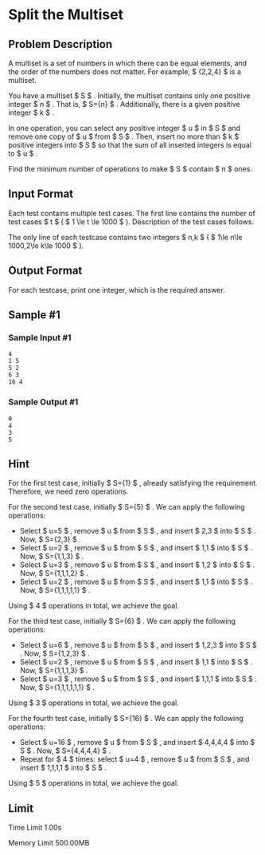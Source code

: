 # Split the Multiset

## Problem Description

A multiset is a set of numbers in which there can be equal elements, and the order of the numbers does not matter. For example, $ \{2,2,4\} $ is a multiset.

You have a multiset $ S $ . Initially, the multiset contains only one positive integer $ n $ . That is, $ S=\{n\} $ . Additionally, there is a given positive integer $ k $ .

In one operation, you can select any positive integer $ u $ in $ S $ and remove one copy of $ u $ from $ S $ . Then, insert no more than $ k $ positive integers into $ S $ so that the sum of all inserted integers is equal to $ u $ .

Find the minimum number of operations to make $ S $ contain $ n $ ones.

## Input Format

Each test contains multiple test cases. The first line contains the number of test cases $ t $ ( $ 1 \le t \le 1000 $ ). Description of the test cases follows.

The only line of each testcase contains two integers $ n,k $ ( $ 1\le n\le 1000,2\le k\le 1000 $ ).

## Output Format

For each testcase, print one integer, which is the required answer.

## Sample #1

### Sample Input #1

```
4
1 5
5 2
6 3
16 4
```

### Sample Output #1

```
0
4
3
5
```

## Hint

For the first test case, initially $ S=\{1\} $ , already satisfying the requirement. Therefore, we need zero operations.

For the second test case, initially $ S=\{5\} $ . We can apply the following operations:

- Select $ u=5 $ , remove $ u $ from $ S $ , and insert $ 2,3 $ into $ S $ . Now, $ S=\{2,3\} $ .
- Select $ u=2 $ , remove $ u $ from $ S $ , and insert $ 1,1 $ into $ S $ . Now, $ S=\{1,1,3\} $ .
- Select $ u=3 $ , remove $ u $ from $ S $ , and insert $ 1,2 $ into $ S $ . Now, $ S=\{1,1,1,2\} $ .
- Select $ u=2 $ , remove $ u $ from $ S $ , and insert $ 1,1 $ into $ S $ . Now, $ S=\{1,1,1,1,1\} $ .

Using $ 4 $ operations in total, we achieve the goal.

For the third test case, initially $ S=\{6\} $ . We can apply the following operations:

- Select $ u=6 $ , remove $ u $ from $ S $ , and insert $ 1,2,3 $ into $ S $ . Now, $ S=\{1,2,3\} $ .
- Select $ u=2 $ , remove $ u $ from $ S $ , and insert $ 1,1 $ into $ S $ . Now, $ S=\{1,1,1,3\} $ .
- Select $ u=3 $ , remove $ u $ from $ S $ , and insert $ 1,1,1 $ into $ S $ . Now, $ S=\{1,1,1,1,1,1\} $ .

Using $ 3 $ operations in total, we achieve the goal.

For the fourth test case, initially $ S=\{16\} $ . We can apply the following operations:

- Select $ u=16 $ , remove $ u $ from $ S $ , and insert $ 4,4,4,4 $ into $ S $ . Now, $ S=\{4,4,4,4\} $ .
- Repeat for $ 4 $ times: select $ u=4 $ , remove $ u $ from $ S $ , and insert $ 1,1,1,1 $ into $ S $ .

Using $ 5 $ operations in total, we achieve the goal.

## Limit



Time Limit
1.00s

Memory Limit
500.00MB
